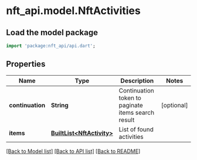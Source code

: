 # nft_api.model.NftActivities

## Load the model package
```dart
import 'package:nft_api/api.dart';
```

## Properties
Name | Type | Description | Notes
------------ | ------------- | ------------- | -------------
**continuation** | **String** | Continuation token to paginate items search result | [optional] 
**items** | [**BuiltList&lt;NftActivity&gt;**](NftActivity.md) | List of found activities | 

[[Back to Model list]](../README.md#documentation-for-models) [[Back to API list]](../README.md#documentation-for-api-endpoints) [[Back to README]](../README.md)


